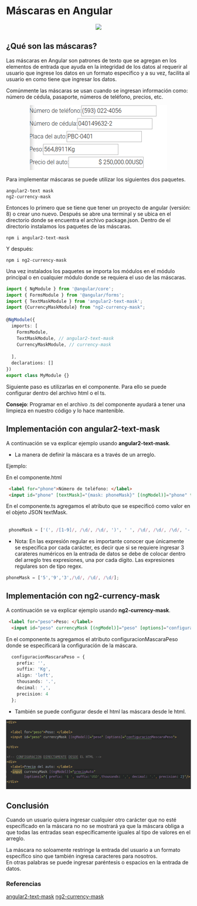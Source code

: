 # Máscaras en  Angular 


<p align="center" >
  <img src="https://angular.io/assets/images/logos/angular/logo-nav@2x.png" >
</p>



## ¿Qué son las máscaras?

Las máscaras en Angular son patrones de texto que se agregan en los elementos de entrada  que ayuda en la integridad de los datos al requerir
al usuario que ingrese los datos en un formato específico y a su vez, facilita  al usuario 
en como tiene que ingresar los datos.

Comúnmente las máscaras se usan cuando se ingresan información como: número de cédula, pasaporte,
números de teléfono, precios, etc.

<p align="center" >
  <img src="https://github.com/andersonrev/mascaras/blob/master/Imagenes/macaras.png" >
</p>

Para implementar máscaras se puede utilizar los siguientes dos paquetes.
```text
angular2-text mask
ng2-currency-mask
```

Entonces lo primero que se tiene que tener un proyecto de angular (versión: 8) o crear uno nuevo.
Después se abre una terminal y se ubica  en el directorio donde se encuentra el archivo package.json.
Dentro de el directorio instalamos los paquetes de las máscaras.


```text
npm i angular2-text-mask
```
Y después:
```text
npm i ng2-currency-mask
```

Una vez instalados los paquetes se importa los módulos en el módulo principal o en cualquier módulo donde se requiera el uso de las máscaras.

```typescript
import { NgModule } from '@angular/core';
import { FormsModule } from '@angular/forms';
import { TextMaskModule } from 'angular2-text-mask';
import {CurrencyMaskModule} from "ng2-currency-mask";
 
@NgModule({
  imports: [
    FormsModule,
    TextMaskModule, // angular2-text-mask
    CurrencyMaskModule, // currency-mask

  ],
  declarations: []
})
export class MyModule {}
```



Siguiente paso es utilizarlas en el componente. Para ello se puede configurar dentro del archivo html o el ts.

**Consejo**: Programar en el archivo .ts del componente ayudará a tener una limpieza en nuestro código y lo hace mantenible.
 
 ## Implementación con angular2-text-mask
 A continuación se va explicar ejemplo usando **angular2-text-mask**.
 
 * La manera de definir la máscara es a través de un arreglo.
  
 Ejemplo:
 
 En el componente.html
 
 ```html
  <label for="phone">Número de teléfono: </label>
  <input id="phone" [textMask]="{mask: phoneMask}" [(ngModel)]="phone" type="text"/>
```

En el componente.ts agregamos el atributo que se especificó como valor en el objeto JSON textMask.

```typescript

 phoneMask = ['(', /[1-9]/, /\d/, /\d/, ')', ' ', /\d/, /\d/, /\d/, '-', /\d/, /\d/, /\d/, /\d/];
```

* Nota: En las expresión regular es importante conocer que únicamente se especifica por cada carácter,
 es decir que si se requiere ingresar 3 carateres numéricos en la entrada de datos se debe de colocar dentro del arreglo tres expresiones,
  una por cada dígito. Las expresiones regulares son de tipo regex.
  
 ```typescript
phoneMask = ['5','9','3',/\d/, /\d/, /\d/];

```


 ## Implementación con ng2-currency-mask

A continuación se va explicar ejemplo usando **ng2-currency-mask**.

```html
 <label for="peso">Peso: </label>
  <input id="peso" currencyMask [(ngModel)]="peso" [options]="configuracionMascaraPeso">
```
En el componente.ts agregamos el atributo configuracionMascaraPeso donde se especificará la configuración de la máscara.

```typescript
  configuracionMascaraPeso = {
    prefix: '',
    suffix: 'Kg',
    align: 'left',
    thousands: '.',
    decimal: ',',
    precision: 4
  };

```
* También se puede configurar desde el html las máscara desde le html.

<p align="center" >
  <img src="https://github.com/andersonrev/mascaras/blob/master/Imagenes/ejemploCurrencyMask.png" >
</p>

## Conclusión

Cuando un usuario  quiera ingresar cualquier otro carácter que no esté especificado en la máscara 
no no se mostrará ya que la máscara obliga a que todas las entradas sean específicamente 
iguales al tipo de valores en el arreglo.


La máscara no soloamente restringe la entrada del usuario a un formato específico sino que también ingresa caracteres para nosotros.  
En otras palabras  se puede  ingresar paréntesis o espacios en la entrada de datos.


### Referencias

[angular2-text-mask](https://www.npmjs.com/package/angular2-text-mask)
[ng2-currency-mask](https://www.npmjs.com/package/ng2-currency-mask)


 
